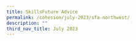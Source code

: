 ```yaml
---
title: SkillsFuture Advice
permalink: /cohesion/july-2023/sfa-northwest/
description: ""
third_nav_title: July 2023
---
```


